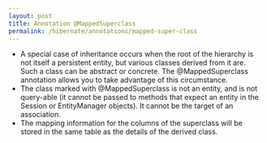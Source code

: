 ```yaml
---
layout: post
title: Annotation @MappedSuperclass
permalink: /hibernate/annotations/mapped-super-class
---
```


-	A special case of inheritance occurs when the root of the hierarchy is not itself a persistent entity, but various classes derived from it are. Such a class can be abstract or concrete. The @MappedSuperclass annotation allows you to take advantage of this circumstance.
-	The class marked with @MappedSuperclass is not an entity, and is not query-able (it cannot be passed to methods that expect an entity in the Session or EntityManager objects). It cannot be the target of an association.
-	The mapping information for the columns of the superclass will be stored in the same table as the details of the derived class.

